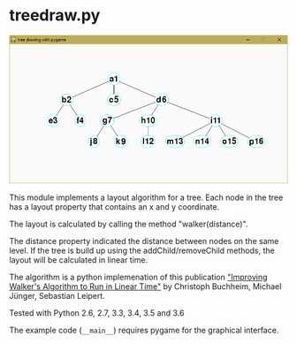 treedraw.py
===========

![Example screenshot with pygame](https://raw.githubusercontent.com/cvzi/py_treedraw/master/pygame_treedraw_example.png)

This module implements a layout algorithm for a tree.
Each node in the tree has a layout property that contains an x and y 
coordinate.

The layout is calculated by calling the method "walker(distance)".

The distance property indicated the distance between nodes on the same level.
If the tree is build up using the addChild/removeChild methods, the layout
will be calculated in linear time. 

The algorithm is a python implemenation of this publication ["Improving 
Walker's Algorithm to Run in Linear Time"](http://citeseer.ist.psu.edu/buchheim02improving.html) by Christoph Buchheim, Michael Jünger, Sebastian Leipert.

Tested with Python 2.6, 2.7, 3.3, 3.4, 3.5 and 3.6

The example code (`__main__`) requires pygame for the graphical interface.
